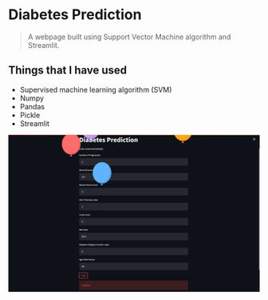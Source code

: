 # Diabetes Prediction
> A webpage built using Support Vector Machine algorithm and Streamlit.

## Things that I have used
- Supervised machine learning algorithm (SVM)
- Numpy
- Pandas
- Pickle
- Streamlit


![Page](page.png)
